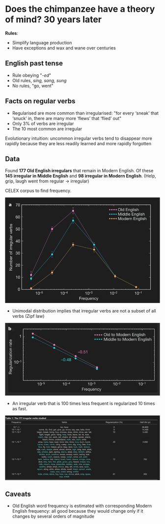 # Does the chimpanzee have a theory of mind? 30 years later

**Rules**:

- Simplify language production
- Have exceptions and wax and wane over centuries

## English past tense

- Rule obeying "*-ed*"
- Old rules, *sing, sang, sung*
- No rules, "go, went"

## Facts on regular verbs

- Regularised are more common than irregularised: "for every ‘sneak’ that ‘snuck’ in, there are many more ‘flews’ that ‘flied’ out" 
- Only 3% of verbs are irregular
- The 10 most common are irregular

Evolutionary intuition: uncommon irregular verbs tend to disappear more rapidly because they are less readily learned and more rapidly forgotten

## Data 

Found **177 Old English irregulars** that remain in Modern English. Of these **145 irregular in Middle English** and **98 irregular in Modern English**. (Help, grip, laugh went from regular -> irregular)

CELEX corpus to find frequency.

![Frequency](plots/frequency.png)


- Unimodal distribution implies that irregular verbs are not a subset of all verbs (Zipf law)

![Reg](plots/regularization.png)


- An irregular verb that is 100 times less frequent is regularized 10 times as fast.

![Halflife](plots/halflife.png)


## Caveats 

- Old English word frequency is estimated with corresponding Modern English frequency: all good because they would change only if it changes by several orders of magnitude